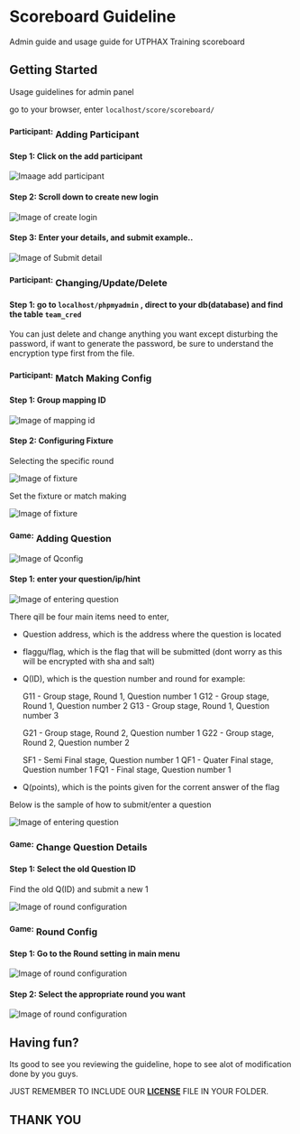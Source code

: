 # Scoreboard Guideline

Admin guide and usage guide for UTPHAX Training scoreboard

## Getting Started

Usage guidelines for admin panel

go to your browser, enter `localhost/score/scoreboard/`

### <sup>Participant:</sup> Adding Participant

#### Step 1: Click on the add participant 

![Imaage add participant](https://github.com/neonexxa/scoreboard/blob/master/images/addparticipant.JPG)

#### Step 2: Scroll down to create new login

![Image of create login](https://github.com/neonexxa/scoreboard/blob/master/images/scrolltonewlogin.JPG)

#### Step 3: Enter your details, and submit example..

![Image of Submit detail](https://github.com/neonexxa/scoreboard/blob/master/images/submitdetail.JPG)

### <sup>Participant:</sup> Changing/Update/Delete

#### Step 1: go to `localhost/phpmyadmin` , direct to your db(database) and find the table `team_cred`

You can just delete and change anything you want except disturbing the password, if want to generate the password, be sure to understand the encryption type first from the file.

### <sup>Participant:</sup> Match Making Config

#### Step 1: Group mapping ID

![Image of mapping id](https://github.com/neonexxa/scoreboard/blob/master/images/mappingid.JPG)

#### Step 2: Configuring Fixture

Selecting the specific round

![Image of fixture](https://github.com/neonexxa/scoreboard/blob/master/images/selectingfixture.JPG)

Set the fixture or match making

![Image of fixture](https://github.com/neonexxa/scoreboard/blob/master/images/configuringfixture.JPG)

### <sup>Game:</sup> Adding Question

![Image of Qconfig](https://github.com/neonexxa/scoreboard/blob/master/images/qconfig.JPG)

#### Step 1: enter your question/ip/hint 

![Image of entering question](https://github.com/neonexxa/scoreboard/blob/master/images/enterquestion1.JPG)

There qill be four main items need to enter, 

- Question address, which is the address where the question is located
- flaggu/flag, which is the flag that will be submitted (dont worry as this will be encrypted with sha and salt)
- Q(ID), which is the question number and round for example: 

	G11 - Group stage, Round 1, Question number 1
	G12 - Group stage, Round 1, Question number 2
	G13 - Group stage, Round 1, Question number 3

	G21 - Group stage, Round 2, Question number 1
	G22 - Group stage, Round 2, Question number 2

	SF1 - Semi Final stage, Question number 1
	QF1 - Quater Final stage, Question number 1
	FQ1 - Final stage, Question number 1

- Q(points), which is the points given for the corrent answer of the flag

Below is the sample of how to submit/enter a question

![Image of entering question](https://github.com/neonexxa/scoreboard/blob/master/images/enterquestion2.JPG)

### <sup>Game:</sup> Change Question Details

#### Step 1: Select the old Question ID

Find the old Q(ID) and submit a new 1

![Image of round configuration](https://github.com/neonexxa/scoreboard/blob/master/images/qid.JPG)

### <sup>Game:</sup> Round Config

#### Step 1: Go to the Round setting in main menu

![Image of round configuration](https://github.com/neonexxa/scoreboard/blob/master/images/rconfig.JPG)

#### Step 2: Select the appropriate round you want

![Image of round configuration](https://github.com/neonexxa/scoreboard/blob/master/images/selectround.jpg)

## Having fun?

Its good to see you reviewing the guideline, hope to see alot of modification done by you guys. 

JUST REMEMBER TO INCLUDE OUR __[LICENSE](https://github.com/neonexxa/scoreboard/blob/master/LICENSE)__ FILE IN YOUR FOLDER.

## THANK YOU 